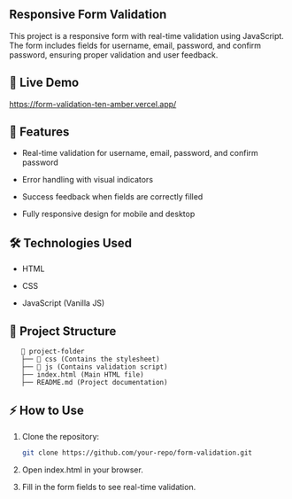 ## Responsive Form Validation
This project is a responsive form with real-time validation using JavaScript. The form includes fields for username, email, password, and confirm password, ensuring proper validation and user feedback.
## 🚀 Live Demo
https://form-validation-ten-amber.vercel.app/
## 📌 Features
* Real-time validation for username, email, password, and confirm password

* Error handling with visual indicators

* Success feedback when fields are correctly filled

* Fully responsive design for mobile and desktop

## 🛠️ Technologies Used

* HTML

* CSS

* JavaScript (Vanilla JS)

## 📂 Project Structure
       
       📂 project-folder
       ├── 📁 css (Contains the stylesheet)
       ├── 📁 js (Contains validation script)
       ├── index.html (Main HTML file)
       ├── README.md (Project documentation)
 

## ⚡ How to Use
1. Clone the repository:
    ``` bash
    git clone https://github.com/your-repo/form-validation.git

2. Open index.html in your browser.

3. Fill in the form fields to see real-time validation.
  
